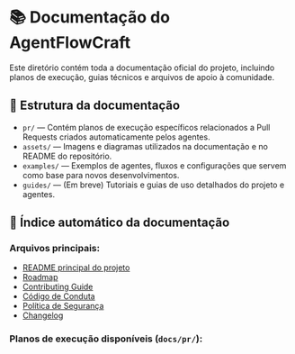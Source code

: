 # 📚 Documentação do AgentFlowCraft

Este diretório contém toda a documentação oficial do projeto, incluindo planos de execução, guias técnicos e arquivos de apoio à comunidade.

## 📂 Estrutura da documentação

- `pr/` — Contém planos de execução específicos relacionados a Pull Requests criados automaticamente pelos agentes.
- `assets/` — Imagens e diagramas utilizados na documentação e no README do repositório.
- `examples/` — Exemplos de agentes, fluxos e configurações que servem como base para novos desenvolvimentos.
- `guides/` — (Em breve) Tutoriais e guias de uso detalhados do projeto e agentes.

## 📑 Índice automático da documentação

### Arquivos principais:
- [README principal do projeto](../README.md)
- [Roadmap](../roadmap.md)
- [Contributing Guide](../CONTRIBUTING.md)
- [Código de Conduta](../CODE_OF_CONDUCT.md)
- [Política de Segurança](../SECURITY.md)
- [Changelog](../CHANGELOG.md)

### Planos de execução disponíveis (`docs/pr/`):
<!-- A lista abaixo será gerada automaticamente -->
